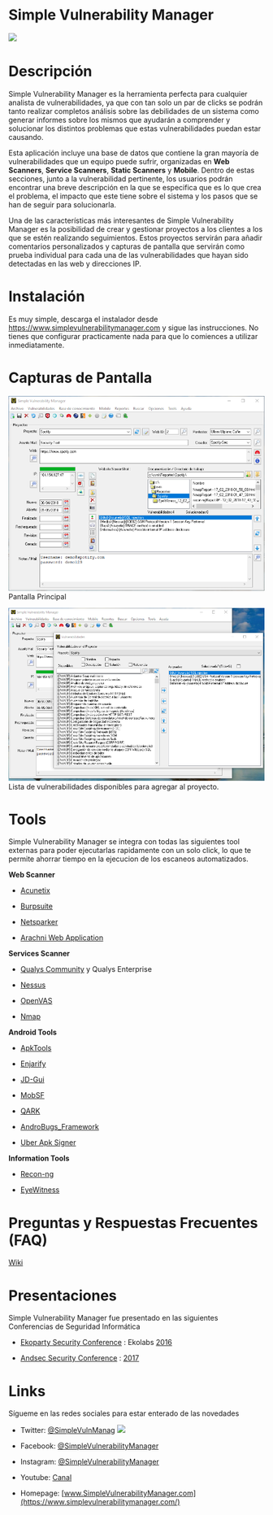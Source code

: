 # Simple Vulnerability Manager

[![](https://img.shields.io/github/release/simplevulnerabilitymanager/svm.svg)](https://github.com/simplevulnerabilitymanager/svm/releases/tag/v2.0.3)


# Descripción
Simple Vulnerability Manager es la herramienta perfecta para cualquier analista de vulnerabilidades, ya que con tan solo un par de clicks se podrán tanto realizar completos análisis sobre las debilidades de un sistema como generar informes sobre los mismos que ayudarán a comprender y solucionar los distintos problemas que estas vulnerabilidades puedan estar causando.


Esta aplicación incluye una base de datos que contiene la gran mayoría de vulnerabilidades que un equipo puede sufrir, organizadas en **Web Scanners**, **Service Scanners**, **Static Scanners** y **Mobile**. Dentro de estas secciones, junto a la vulnerabilidad pertinente, los usuarios podrán encontrar una breve descripción en la que se especifica que es lo que crea el problema, el impacto que este tiene sobre el sistema y los pasos que se han de seguir para solucionarla.


Una de las características más interesantes de Simple Vulnerability Manager es la posibilidad de crear y gestionar proyectos a los clientes a los que se estén realizando seguimientos. Estos proyectos servirán para añadir comentarios personalizados y capturas de pantalla que servirán como prueba individual para cada una de las vulnerabilidades que hayan sido detectadas en las web y direcciones IP.


# Instalación
Es muy simple, descarga el instalador desde https://www.simplevulnerabilitymanager.com y sigue las instrucciones. No tienes que configurar practicamente nada para que lo comiences a utilizar inmediatamente.


# Capturas de Pantalla

![Screenshot](svm_screenshot1.png)
Pantalla Principal


![Screenshot](svm_screenshot2.png)
Lista de vulnerabilidades disponibles para agregar al proyecto.


# Tools

Simple Vulnerability Manager se integra con todas las siguientes tool externas para poder ejecutarlas rapidamente con un solo click, lo que te permite ahorrar tiempo en la ejecucion de los escaneos automatizados.

**Web Scanner**

* [Acunetix](https://www.acunetix.com/)

* [Burpsuite](https://portswigger.net/burp)

* [Netsparker](https://www.netsparker.com/)

* [Arachni Web Application](https://www.arachni-scanner.com/)

**Services Scanner**

* [Qualys Community](https://www.qualys.com/community-edition/) y Qualys Enterprise

* [Nessus](https://www.tenable.com/products/nessus/nessus-professional)

* [OpenVAS](http://www.openvas.org/)

* [Nmap](https://nmap.org/)

**Android Tools**

* [ApkTools](https://ibotpeaches.github.io/Apktool/)

* [Enjarify](https://github.com/google/enjarify)

* [JD-Gui](http://jd.benow.ca/)

* [MobSF](https://github.com/MobSF/Mobile-Security-Framework-MobSF)

* [QARK](https://github.com/linkedin/qark)

* [AndroBugs_Framework](https://github.com/AndroBugs/AndroBugs_Framework)

* [Uber Apk Signer](https://github.com/patrickfav/uber-apk-signer)

**Information Tools**

* [Recon-ng](https://bitbucket.org/LaNMaSteR53/recon-ng)

* [EyeWitness](https://github.com/ChrisTruncer/EyeWitness)

# Preguntas y Respuestas Frecuentes (FAQ)

[Wiki](https://github.com/simplevulnerabilitymanager/svm/wiki)

# Presentaciones

Simple Vulnerability Manager fue presentado en las siguientes Conferencias de Seguridad Informática

* [Ekoparty Security Conference](https://www.ekoparty.org) : Ekolabs [2016](https://twitter.com/SimpleVulnManag/status/792072988204134402)

* [Andsec Security Conference](https://www.andsec.org) : [2017](https://twitter.com/SimpleVulnManag/status/871576216112963586)

# Links

Sígueme en las redes sociales para estar enterado de las novedades

* Twitter: [@SimpleVulnManag](https://twitter.com/SimpleVulnManag) [![](https://img.shields.io/twitter/follow/SimpleVulnManag.svg?label=Follow&style=social)](https://twitter.com/SimpleVulnManag)

* Facebook: [@SimpleVulnerabilityManager](https://www.facebook.com/simplevulnerabilitymanager)

* Instagram: [@SimpleVulnerabilityManager](https://www.instagram.com/simplevulnerabilitymanager/)

* Youtube: [Canal](https://www.youtube.com/channel/UCDXH-m2SqQsnb91UUsQxlrQ?view_as=subscriber)

* Homepage: [www.SimpleVulnerabilityManager.com](https://www.simplevulnerabilitymanager.com/)





